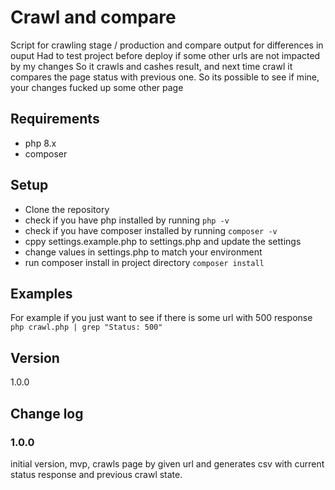 # Crawl and compare
Script  for crawling stage / production and compare output for differences in ouput
Had to test project before deploy if some other urls are not impacted by my changes
So it crawls and cashes result, and next time crawl it compares the page status with previous one.
So its possible to see if mine, your changes fucked up some other page

## Requirements
- php 8.x
- composer

## Setup
- Clone the repository
- check if you have php installed by running `php -v`
- check if you have composer installed by running `composer -v`
- cppy settings.example.php to settings.php and update the settings
- change values in settings.php to match your environment
- run composer install in project directory `composer install`

## Examples

For example if you just want to see if there is some url with 500 response
`php crawl.php | grep "Status: 500"`

## Version  
1.0.0

## Change log

### 1.0.0
initial version, mvp, crawls page by given url and generates csv with current status response and previous crawl state.


